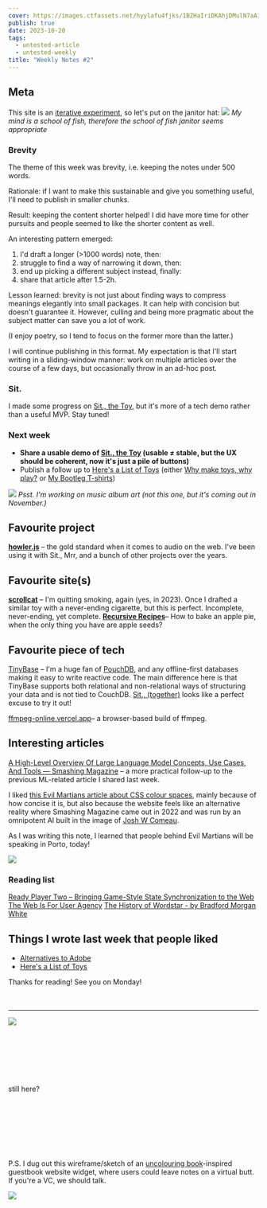```yaml
---
cover: https://images.ctfassets.net/hyylafu4fjks/1BZHaIriDKAhjDMulN7aA1/ef0e93f7597ca3cd0cb823aa00118ae1/Untitled_Artwork_1.png
publish: true
date: 2023-10-20
tags:
  - untested-article
  - untested-weekly
title: "Weekly Notes #2"
---
```

## Meta

This site is an [iterative experiment](<../../../111>), so let's put on the janitor hat:
![](182624883_856620778253995_571075980421732300_n_17904835792889678.webp)
*My mind is a school of fish, therefore the school of fish janitor seems appropriate*

### Brevity 

The theme of this week was brevity, i.e. keeping the notes under 500 words. 

Rationale: if I want to make this sustainable and give you something useful, I'll need to publish in smaller chunks.

Result: keeping the content shorter helped! I did have more time for other pursuits and people seemed to like the shorter content as well.

An interesting pattern emerged:

1. I'd draft a longer (>1000 words) note, then:
2. struggle to find a way of narrowing it down, then:
3. end up picking a different subject instead, finally:
4. share that article after 1.5-2h.

Lesson learned: brevity is not just about finding ways to compress meanings elegantly into small packages. It can help with concision but doesn't guarantee it. However, culling and being more pragmatic about the subject matter can save you a lot of work.

(I enjoy poetry, so I tend to focus on the former more than the latter.)

I will continue publishing in this format. My expectation is that I'll start writing in a sliding-window manner: work on multiple articles over the course of a few days, but occasionally throw in an ad-hoc post.

### Sit.

I made some progress on [Sit., the Toy](<../../../Sit., (together)>), but it's more of a tech demo rather than a useful MVP. Stay tuned!


### Next week

- **Share a usable demo of [Sit., the Toy](<../../../Sit., (together)>) (usable ≠ stable, but the UX should be coherent, now it's just a pile of buttons)**
- Publish a follow up to [Here's a List of Toys](<../../../Here's a List of Toys>) (either [Why make toys, why play?](<../../../Why make toys, why play?>) or [My Bootleg T-shirts](<../../../My Bootleg T-shirts>))

![](music-band-cover.png)
*Psst. I'm working on music album art (not this one, but it's coming out in November.)*

## Favourite project

**[howler.js](https://howlerjs.com)** – the gold standard when it comes to audio on the web. I've been using it with Sit., Mrr, and a bunch of other projects over the years.

## Favourite site(s)

**[scrollcat](https://sc.rollc.at/)** – I'm quitting smoking, again (yes, in 2023). Once I drafted a similar toy with a never-ending cigarette, but this is perfect. Incomplete, never-ending, yet complete.
**[Recursive Recipes](https://recursiverecipes.schollz.com)**– How to bake an apple pie, when the only thing you have are apple seeds?


## Favourite piece of tech

[TinyBase](https://tinybase.org) – I'm a huge fan of [PouchDB](https://pouchdb.com), and any offline-first databases making it easy to write reactive code. The main difference here is that TinyBase supports both relational and non-relational ways of structuring your data and is not tied to CouchDB. [Sit., (together)](<../../../Sit., (together)>) looks like a perfect excuse to try it out!

[ffmpeg-online.vercel.app](https://ffmpeg-online.vercel.app/?inputOptions=-i&output=output.mp4&outputOptions=)– a browser-based build of ffmpeg.

## Interesting articles

[A High-Level Overview Of Large Language Model Concepts, Use Cases, And Tools — Smashing Magazine](https://www.smashingmagazine.com/2023/10/overview-large-language-model-concepts-use-cases-tools/) – a more practical follow-up to the previous ML-related article I shared last week.

I liked [this Evil Martians article about CSS colour spaces](https://evilmartians.com/chronicles/oklch-in-css-why-quit-rgb-hsl), mainly because of how concise it is, but also because the website feels like an alternative reality where Smashing Magazine came out in 2022 and was run by an omnipotent AI built in the image of [Josh W Comeau](https://www.joshwcomeau.com).

As I was writing this note, I learned that people behind Evil Martians will be speaking in Porto, today!

![](Pasted%20image%2020231020124209.png)


### Reading list 

[Ready Player Two – Bringing Game-Style State Synchronization to the Web](https://rocicorp.dev/blog/ready-player-two)
[The Web Is For User Agency](https://berjon.com/user-agency/)
[The History of Wordstar - by Bradford Morgan White](https://www.abortretry.fail/p/arrogant-difficult-powerful)

## Things I wrote last week that people liked

- [Alternatives to Adobe](<../../../Alternatives to Adobe>)
- [Here's a List of Toys](<../../../Here's a List of Toys>)

Thanks for reading! See you on Monday!
<br><br><br>


---
![](turn-around.png)
<br><br><br><br><br><br>
<br><br>still here?<br><br>
<br><br><br><br>
<br><br>


P.S. I dug out this wireframe/sketch of an [uncolouring book](https://lines.potato.horse)-inspired guestbook website widget, where users could leave notes on a virtual butt. If you're a VC, we should talk.


![](uncolouring-book-butt-art.png)
